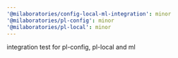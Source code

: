 ```yaml
---
'@milaboratories/config-local-ml-integration': minor
'@milaboratories/pl-config': minor
'@milaboratories/pl-local': minor
---
```


integration test for pl-config, pl-local and ml

